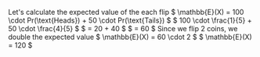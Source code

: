 Let's calculate the expected value of the each flip
$ \mathbb{E}(X) = 100 \cdot Pr(\text{Heads}) + 50 \cdot Pr(\text{Tails}) $
$ 100 \cdot \frac{1}{5} + 50 \cdot \frac{4}{5} $
$ = 20 + 40 $
$ = 60 $
Since we flip 2 coins, we double the expected value 
$ \mathbb{E}(X) = 60 \cdot 2 $
$ \mathbb{E}(X) = 120 $
